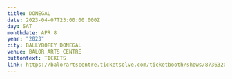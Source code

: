 ```yaml
---
title: DONEGAL
date: 2023-04-07T23:00:00.000Z
day: SAT
monthdate: APR 8
year: "2023"
city: BALLYBOFEY DONEGAL
venue: BALOR ARTS CENTRE
buttontext: TICKETS
link: https://balorartscentre.ticketsolve.com/ticketbooth/shows/873632018/events/128428275/seats?zone=Seated%20(200)
---
```

